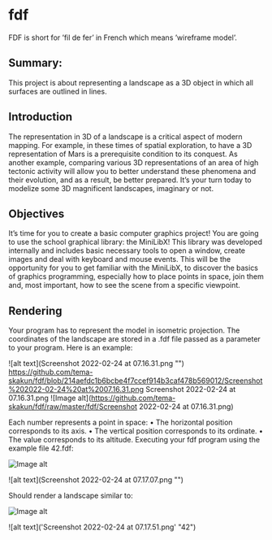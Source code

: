 # fdf

FDF is short for ’fil de fer’ in French which means ’wireframe
model’.

## Summary:
This project is about representing a landscape as a 3D object
in which all surfaces are outlined in lines.

## Introduction
The representation in 3D of a landscape is a critical aspect of modern mapping. For
example, in these times of spatial exploration, to have a 3D representation of Mars is a
prerequisite condition to its conquest.
As another example, comparing various 3D representations of an area of high tectonic
activity will allow you to better understand these phenomena and their evolution, and as
a result, be better prepared.
It’s your turn today to modelize some 3D magnificent landscapes, imaginary or not.

## Objectives
It’s time for you to create a basic computer graphics project!
You are going to use the school graphical library: the MiniLibX! This library was
developed internally and includes basic necessary tools to open a window, create images
and deal with keyboard and mouse events.
This will be the opportunity for you to get familiar with the MiniLibX, to discover the
basics of graphics programming, especially how to place points in space, join them
and, most important, how to see the scene from a specific viewpoint.

## Rendering
Your program has to represent the model in isometric projection.
The coordinates of the landscape are stored in a .fdf file passed as a parameter to
your program. Here is an example:

![alt text](Screenshot 2022-02-24 at 07.16.31.png  "")
https://github.com/tema-skakun/fdf/blob/214aefdc1b6bcbe4f7ccef914b3caf478b569012/Screenshot%202022-02-24%20at%2007.16.31.png
Screenshot 2022-02-24 at 07.16.31.png
![Image alt](https://github.com/tema-skakun/fdf/raw/master/fdf/Screenshot 2022-02-24 at 07.16.31.png)

Each number represents a point in space:
• The horizontal position corresponds to its axis.
• The vertical position corresponds to its ordinate.
• The value corresponds to its altitude.
Executing your fdf program using the example file 42.fdf:

![Image alt](https://github.com/{username}/{repository}/raw/{branch}/{path}/image.png)

![alt text](Screenshot 2022-02-24 at 07.17.07.png  "")

Should render a landscape similar to:

![Image alt](https://github.com/{username}/{repository}/raw/{branch}/{path}/image.png)

![alt text]('Screenshot 2022-02-24 at 07.17.51.png' "42")

